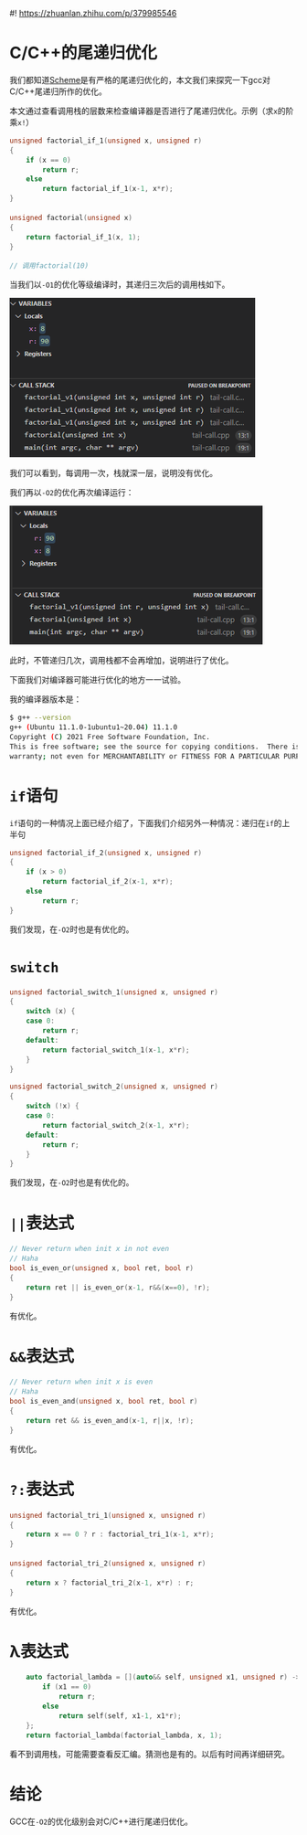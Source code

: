 #! https://zhuanlan.zhihu.com/p/379985546
# C/C++的尾递归优化

我们都知道[Scheme](https://r6rs.mrliu.org/#s11-20)是有严格的尾递归优化的，本文我们来探究一下gcc对C/C++尾递归所作的优化。

本文通过查看调用栈的层数来检查编译器是否进行了尾递归优化。示例（求`x`的阶乘`x!`）

```c++
unsigned factorial_if_1(unsigned x, unsigned r)
{
    if (x == 0)
        return r;
    else
        return factorial_if_1(x-1, x*r);
}

unsigned factorial(unsigned x)
{
    return factorial_if_1(x, 1);
}

// 调用factorial(10)
```

当我们以`-O1`的优化等级编译时，其递归三次后的调用栈如下。

![GCC tail call with optimization level -O1](pics/gcc-tail-call-o1.png)

我们可以看到，每调用一次，栈就深一层，说明没有优化。


我们再以`-O2`的优化再次编译运行：

![GCC tail call with optimization level -O2](pics/gcc-tail-call-o2.png)

此时，不管递归几次，调用栈都不会再增加，说明进行了优化。

下面我们对编译器可能进行优化的地方一一试验。

我的编译器版本是：

```bash
$ g++ --version
g++ (Ubuntu 11.1.0-1ubuntu1~20.04) 11.1.0
Copyright (C) 2021 Free Software Foundation, Inc.
This is free software; see the source for copying conditions.  There is NO
warranty; not even for MERCHANTABILITY or FITNESS FOR A PARTICULAR PURPOSE.
```

# `if`语句

`if`语句的一种情况上面已经介绍了，下面我们介绍另外一种情况：递归在`if`的上半句

```c++
unsigned factorial_if_2(unsigned x, unsigned r)
{
    if (x > 0)
        return factorial_if_2(x-1, x*r);
    else
        return r;
}
```

我们发现，在`-O2`时也是有优化的。

# `switch`

```c++
unsigned factorial_switch_1(unsigned x, unsigned r)
{
    switch (x) {
    case 0:
        return r;
    default:
        return factorial_switch_1(x-1, x*r);
    }
}
```

```c++
unsigned factorial_switch_2(unsigned x, unsigned r)
{
    switch (!x) {
    case 0:
        return factorial_switch_2(x-1, x*r);
    default:
        return r;
    }
}
```

我们发现，在`-O2`时也是有优化的。

# `||`表达式

```c++
// Never return when init x in not even
// Haha
bool is_even_or(unsigned x, bool ret, bool r)
{
    return ret || is_even_or(x-1, r&&(x==0), !r);
}
```

有优化。

# `&&`表达式

```c++
// Never return when init x is even
// Haha
bool is_even_and(unsigned x, bool ret, bool r)
{
    return ret && is_even_and(x-1, r||x, !r);
}
```

有优化。

# `?:`表达式

```c++
unsigned factorial_tri_1(unsigned x, unsigned r)
{
    return x == 0 ? r : factorial_tri_1(x-1, x*r);
}

unsigned factorial_tri_2(unsigned x, unsigned r)
{
    return x ? factorial_tri_2(x-1, x*r) : r;
}
```

有优化。

# λ表达式

```c++
    auto factorial_lambda = [](auto&& self, unsigned x1, unsigned r) -> unsigned {
        if (x1 == 0)
            return r;
        else
            return self(self, x1-1, x1*r);
    };
    return factorial_lambda(factorial_lambda, x, 1);
```

看不到调用栈，可能需要查看反汇编。猜测也是有的。以后有时间再详细研究。

# 结论

GCC在`-O2`的优化级别会对C/C++进行尾递归优化。
